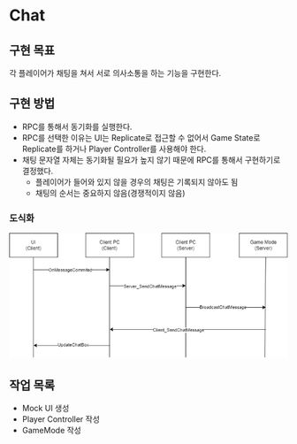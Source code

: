 # Chat

## 구현 목표

각 플레이어가 채팅을 쳐서 서로 의사소통을 하는 기능을 구현한다.

## 구현 방법

- RPC를 통해서 동기화를 실행한다.
- RPC를 선택한 이유는 UI는 Replicate로 접근할 수 없어서 Game State로 Replicate를 하거나 Player Controller를 사용해야 한다.
- 채팅 문자열 자체는 동기화될 필요가 높지 않기 때문에 RPC를 통해서 구현하기로 결정했다.
  - 플레이어가 들어와 있지 않을 경우의 채팅은 기록되지 않아도 됨
  - 채팅의 순서는 중요하지 않음(경쟁적이지 않음)

### 도식화

![Feature Diagram](Feature_Chat_Diagram.drawio.png)

## 작업 목록

- Mock UI 생성
- Player Controller 작성
- GameMode 작성
